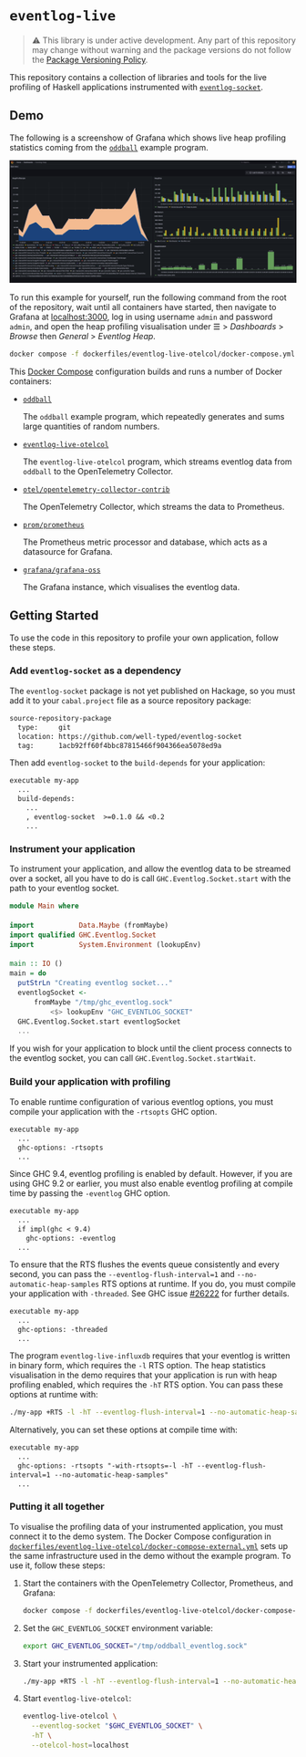 # `eventlog-live`

> :warning: This library is under active development. Any part of this repository may change without warning and the package versions do not follow the [Package Versioning Policy](https://pvp.haskell.org).

This repository contains a collection of libraries and tools for the live profiling of Haskell applications instrumented with [`eventlog-socket`](https://github.com/well-typed/ghc-eventlog-socket).

## Demo

The following is a screenshow of Grafana which shows live heap profiling statistics coming from the [`oddball`](examples/oddball) example program.

![A screenshot of Grafana showing live heap profiling statistics coming from the `oddball` example program.](eventlog-live/assets/eventlog-live-otelcol.png)

To run this example for yourself, run the following command from the root of the repository, wait until all containers have started, then navigate to Grafana at <localhost:3000>, log in using username `admin` and password `admin`, and open the heap profiling visualisation under ☰ > _Dashboards_ > _Browse_ then _General_ > _Eventlog Heap_.

```sh
docker compose -f dockerfiles/eventlog-live-otelcol/docker-compose.yml up --build
```

This [Docker Compose](https://docs.docker.com/compose/) configuration builds and runs a number of Docker containers:

- [`oddball`](dockerfiles/Dockerfile.oddball)

  The `oddball` example program, which repeatedly generates and sums large quantities of random numbers.

- [`eventlog-live-otelcol`](dockerfiles/Dockerfile.eventlog-live-otelcol)

  The `eventlog-live-otelcol` program, which streams eventlog data from `oddball` to the
  OpenTelemetry Collector.

- [`otel/opentelemetry-collector-contrib`](https://hub.docker.com/r/otel/opentelemetry-collector-contrib)

  The OpenTelemetry Collector, which streams the data to Prometheus.

- [`prom/prometheus`](https://hub.docker.com/r/prom/prometheus)

  The Prometheus metric processor and database, which acts as a datasource for Grafana.

- [`grafana/grafana-oss`](https://hub.docker.com/r/grafana/grafana-oss)

  The Grafana instance, which visualises the eventlog data.

## Getting Started

To use the code in this repository to profile your own application, follow these steps.

### Add `eventlog-socket` as a dependency

The `eventlog-socket` package is not yet published on Hackage, so you must add it to your `cabal.project` file as a source repository package:

```cabal
source-repository-package
  type:     git
  location: https://github.com/well-typed/eventlog-socket
  tag:      1acb92ff60f4bbc87815466f904366ea5078ed9a
```

Then add `eventlog-socket` to the `build-depends` for your application:

```cabal
executable my-app
  ...
  build-depends:
    ...
    , eventlog-socket  >=0.1.0 && <0.2
    ...
```

### Instrument your application

To instrument your application, and allow the eventlog data to be streamed over a socket, all you have to do is call `GHC.Eventlog.Socket.start` with the path to your eventlog socket.

```haskell
module Main where

import           Data.Maybe (fromMaybe)
import qualified GHC.Eventlog.Socket
import           System.Environment (lookupEnv)

main :: IO ()
main = do
  putStrLn "Creating eventlog socket..."
  eventlogSocket <-
      fromMaybe "/tmp/ghc_eventlog.sock"
          <$> lookupEnv "GHC_EVENTLOG_SOCKET"
  GHC.Eventlog.Socket.start eventlogSocket
  ...
```

If you wish for your application to block until the client process connects to the eventlog socket, you can call `GHC.Eventlog.Socket.startWait`.

### Build your application with profiling

To enable runtime configuration of various eventlog options, you must compile your application with the `-rtsopts` GHC option.

```cabal
executable my-app
  ...
  ghc-options: -rtsopts
  ...
```

Since GHC 9.4, eventlog profiling is enabled by default.
However, if you are using GHC 9.2 or earlier, you must also enable eventlog profiling at compile time by passing the `-eventlog` GHC option.

```cabal
executable my-app
  ...
  if impl(ghc < 9.4)
    ghc-options: -eventlog
  ...
```

To ensure that the RTS flushes the events queue consistently and every second, you can pass the `--eventlog-flush-interval=1` and `--no-automatic-heap-samples` RTS options at runtime.
If you do, you must compile your application with `-threaded`.
See GHC issue [#26222](https://gitlab.haskell.org/ghc/ghc/-/issues/26222) for further details.

```cabal
executable my-app
  ...
  ghc-options: -threaded
  ...
```

The program `eventlog-live-influxdb` requires that your eventlog is written in binary form, which requires the `-l` RTS option. The heap statistics visualisation in the demo requires that your application is run with heap profiling enabled, which requires the `-hT` RTS option. You can pass these options at runtime with:

```sh
./my-app +RTS -l -hT --eventlog-flush-interval=1 --no-automatic-heap-samples
```

Alternatively, you can set these options at compile time with:

```cabal
executable my-app
  ...
  ghc-options: -rtsopts "-with-rtsopts=-l -hT --eventlog-flush-interval=1 --no-automatic-heap-samples"
  ...
```

### Putting it all together

To visualise the profiling data of your instrumented application, you must connect it to the demo system.
The Docker Compose configuration in [`dockerfiles/eventlog-live-otelcol/docker-compose-external.yml`](dockerfiles/eventlog-live-otelcol/docker-compose-external.yml) sets up the same infrastructure used in the demo without the example program.
To use it, follow these steps:

1.  Start the containers with the OpenTelemetry Collector, Prometheus, and Grafana:

    ```sh
    docker compose -f dockerfiles/eventlog-live-otelcol/docker-compose-external.yaml up --build -d
    ```

2.  Set the `GHC_EVENTLOG_SOCKET` environment variable:

    ```sh
    export GHC_EVENTLOG_SOCKET="/tmp/oddball_eventlog.sock"
    ```

3.  Start your instrumented application:

    ```sh
    ./my-app +RTS -l -hT --eventlog-flush-interval=1 --no-automatic-heap-samples
    ```

4.  Start `eventlog-live-otelcol`:

    ```sh
    eventlog-live-otelcol \
      --eventlog-socket "$GHC_EVENTLOG_SOCKET" \
      -hT \
      --otelcol-host=localhost
    ```
